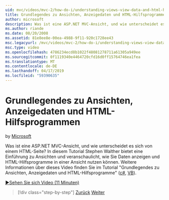 ```yaml
---
uid: mvc/videos/mvc-2/how-do-i/understanding-views-view-data-and-html-helpers
title: Grundlegendes zu Ansichten, Anzeigedaten und HTML-Hilfsprogramme | Microsoft-Dokumentation
author: microsoft
description: Was ist eine ASP.NET MVC-Ansicht, und wie unterscheidet es sich von einem HTML-Seite? In diesem Tutorial Stephen Walther bietet eine Einführung zu Ansichten und veranschaulicht, wie Sie t...
ms.author: riande
ms.date: 08/20/2008
ms.assetid: 81e8ee8e-00ea-4988-9f11-920c1728ee43
msc.legacyurl: /mvc/videos/mvc-2/how-do-i/understanding-views-view-data-and-html-helpers
msc.type: video
ms.openlocfilehash: 4786234ecd8b1022f48081278711a61305a949ee
ms.sourcegitcommit: 0f1119340e4464720cfd16d0ff15764746ea1fea
ms.translationtype: MT
ms.contentlocale: de-DE
ms.lasthandoff: 04/17/2019
ms.locfileid: "59390635"
---
```

# <a name="understanding-views-view-data-and-html-helpers"></a>Grundlegendes zu Ansichten, Anzeigedaten und HTML-Hilfsprogrammen

by [Microsoft](https://github.com/microsoft)

Was ist eine ASP.NET MVC-Ansicht, und wie unterscheidet es sich von einem HTML-Seite? In diesem Tutorial Stephen Walther bietet eine Einführung zu Ansichten und veranschaulicht, wie Sie Daten anzeigen und HTML-Hilfsprogramme in einer Ansicht nutzen können. Weitere Informationen über dieses Video finden Sie im Tutorial "Grundlegendes zu Ansichten, Anzeigedaten und HTML-Hilfsprogramme" ([c#](../../../overview/older-versions-1/views/asp-net-mvc-views-overview-cs.md), [VB](../../../overview/older-versions-1/views/asp-net-mvc-views-overview-vb.md)).

[&#9654;Sehen Sie sich Video (11 Minuten)](https://channel9.msdn.com/Blogs/ASP-NET-Site-Videos/understanding-views-view-data-and-html-helpers)

> [!div class="step-by-step"]
> [Zurück](understanding-controllers-controller-actions-and-action-results.md)
> [Weiter](an-introduction-to-url-routing.md)
